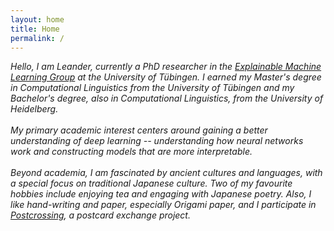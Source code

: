 ```yaml
---
layout: home
title: Home
permalink: /
---
```


_Hello, I am Leander, currently a PhD researcher in the <a href="https://www.eml-unitue.de/"> Explainable Machine Learning Group</a> at the University of Tübingen.
I earned my Master's degree in Computational Linguistics from the University of Tübingen and my Bachelor's degree, also in Computational Linguistics, from the University of Heidelberg._
<br/><br/>
_My primary academic interest centers around gaining a better understanding of deep learning -- understanding how neural networks work and constructing models that are more interpretable._
<br/><br/>
_Beyond academia, I am fascinated by ancient cultures and languages, with a special focus on traditional Japanese culture. Two of my favourite hobbies include enjoying tea and engaging with Japanese poetry. Also, I like hand-writing and paper, especially Origami paper, and I participate in <a href="https://www.postcrossing.com/"> Postcrossing</a>, a postcard exchange project._
